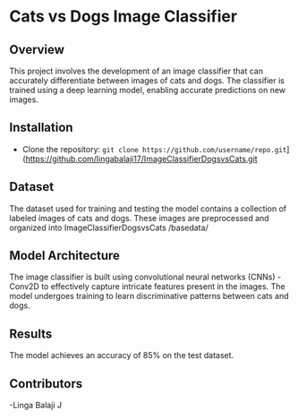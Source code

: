 # Cats vs Dogs Image Classifier

## Overview
This project involves the development of an image classifier that can accurately differentiate between images of cats and dogs. The classifier is trained using a deep learning model, enabling accurate predictions on new images.

## Installation
- Clone the repository: `git clone https://github.com/username/repo.git`](https://github.com/lingabalaji17/ImageClassifierDogsvsCats.git

## Dataset
The dataset used for training and testing the model contains a collection of labeled images of cats and dogs. These images are preprocessed and organized into ImageClassifierDogsvsCats
/basedata/

## Model Architecture
The image classifier is built using convolutional neural networks (CNNs) - Conv2D to effectively capture intricate features present in the images. The model undergoes training to learn discriminative patterns between cats and dogs.

## Results
The model achieves an accuracy of 85% on the test dataset. 

## Contributors
-Linga Balaji J


